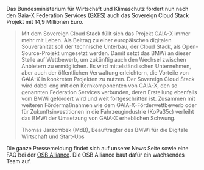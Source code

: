 Das Bundesministerium für Wirtschaft und Klimaschutz fördert nun nach den Gaia-X Federation Services ([GXFS](https://gxfs.de/)) auch das Sovereign Cloud Stack Projekt mit 14,9 Millionen Euro.

<blockquote class="blockquote mb-3">
	<p>Mit dem Sovereign Cloud Stack füllt sich das Projekt GAIA-X immer mehr mit Leben. Als Beitrag zu einer europäischen digitalen Souveränität soll der technische Unterbau, der Cloud Stack, als Open-Source-Projekt umgesetzt werden. Damit setzt das BMWi an dieser Stelle auf Wettbewerb, um zukünftig auch den Wechsel zwischen Anbietern zu ermöglichen. Es wird mittelständischen Unternehmen, aber auch der öffentlichen Verwaltung erleichtern, die Vorteile von GAIA-X in konkreten Projekten zu nutzen. Der Sovereign Cloud Stack wird dabei eng mit den Kernkomponenten von GAIA-X, den so genannten Federation Services verbunden, deren Erstellung ebenfalls vom BMWi gefördert wird und weit fortgeschritten ist. Zusammen mit weiteren Fördermaßnahmen wie dem GAIA-X-Förderwettbewerb oder für Zukunftsinvestitionen in die Fahrzeugindustrie (KoPa35c) verleiht das BMWi der Umsetzung von GAIA-X erheblichen Schwung.</p>
	<footer class="blockquote-footer">Thomas Jarzombek (MdB), Beauftragter des BMWi für die Digitale Wirtschaft und Start-Ups</footer>
</blockquote>

Die ganze Pressemeldung findet sich auf unserer News Seite sowie eine FAQ bei der [OSB Alliance](https://osb-alliance.de/sovereign-cloud-stack-scs). Die OSB Alliance baut dafür ein wachsendes Team auf.